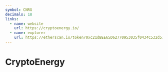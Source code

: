 ```yaml
---
symbol: CNRG
decimals: 18
links:
  - name: website
    url: https://cryptoenergy.io/
  - name: explorer
    url: https://etherscan.io/token/0xc21dBEE65D62770953035f0434C532d578a666c9
---
```


# CryptoEnergy

